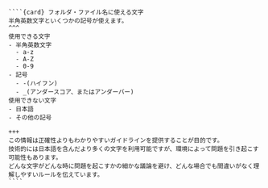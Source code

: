 `````{div} taskcard
````{card} フォルダ・ファイル名に使える文字
半角英数文字といくつかの記号が使えます。
^^^
使用できる文字
- 半角英数文字
  - a-z
  - A-Z
  - 0-9
- 記号
  - -(ハイフン)
  - _(アンダースコア、またはアンダーバー)
使用できない文字
- 日本語
- その他の記号

+++
この情報は正確性よりもわかりやすいガイドラインを提供することが目的です。
技術的には日本語を含んだより多くの文字を利用可能ですが、環境によって問題を引き起こす可能性もあります。
どんな文字がどんな時に問題を起こすかの細かな議論を避け、どんな場合でも間違いがなく理解しやすいルールを伝えています。
````
`````
